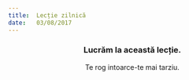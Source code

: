 ```yaml
---
title:  Lecție zilnică
date:   03/08/2017
---
```


### <center>Lucrăm la această lecție.</center>
<center>Te rog intoarce-te mai tarziu.</center>